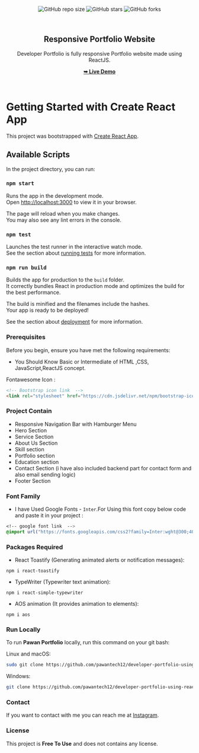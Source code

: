 
<div align="center">
  
  ![GitHub repo size](https://img.shields.io/github/repo-size/pawantech12/developer-portfolio-using-reactjs)
  ![GitHub stars](https://img.shields.io/github/stars/pawantech12/developer-portfolio-using-reactjs?style=social)
  ![GitHub forks](https://img.shields.io/github/forks/pawantech12/developer-portfolio-using-reactjs?style=social)

  <br />

  <h2 align="center">Responsive Portfolio Website</h2>

  Developer Portfolio is fully responsive Portfolio website made using ReactJS.

  <a href="https://pawantech12.github.io/developer-portfolio-using-reactjs/"><strong>➥ Live Demo</strong></a>

</div>

<br />

# Getting Started with Create React App

This project was bootstrapped with [Create React App](https://github.com/facebook/create-react-app).

## Available Scripts

In the project directory, you can run:

### `npm start`

Runs the app in the development mode.\
Open [http://localhost:3000](http://localhost:3000) to view it in your browser.

The page will reload when you make changes.\
You may also see any lint errors in the console.

### `npm test`

Launches the test runner in the interactive watch mode.\
See the section about [running tests](https://facebook.github.io/create-react-app/docs/running-tests) for more information.

### `npm run build`

Builds the app for production to the `build` folder.\
It correctly bundles React in production mode and optimizes the build for the best performance.

The build is minified and the filenames include the hashes.\
Your app is ready to be deployed!

See the section about [deployment](https://facebook.github.io/create-react-app/docs/deployment) for more information.

### Prerequisites

Before you begin, ensure you have met the following requirements:

* You Should Know Basic or Intermediate of HTML ,CSS, JavaScript,ReactJS concept.

Fontawesome Icon :
```html
<!-- Bootstrap icon link  -->
<link rel="stylesheet" href="https://cdn.jsdelivr.net/npm/bootstrap-icons@1.11.2/font/bootstrap-icons.min.css">
```

### Project Contain

* Responsive Navigation Bar with Hamburger Menu
* Hero Section
* Service Section
* About Us Section
* Skill section
* Portfolio section
* Education section
* Contact Section (i have also included backend part for contact form and also email sending logic)
* Footer Section

### Font Family
 
 * I have Used Google Fonts - `Inter`.For Using this font copy below code and paste it in your project :
 
 ```css
 <!-- google font link  -->
 @import url("https://fonts.googleapis.com/css2?family=Inter:wght@300;400;500;600;700;800;900&display=swap");
 ```

### Packages Required

* React Toastify (Generating animated alerts or notification messages):

```node
npm i react-toastify
```

* TypeWriter (Typewriter text animation):

```node
npm i react-simple-typewriter
```

* AOS animation (It provides animation to elements):

```node
npm i aos
```


### Run Locally

To run **Pawan Portfolio** locally, run this command on your git bash:

Linux and macOS:

```bash
sudo git clone https://github.com/pawantech12/developer-portfolio-using-reactjs.git
```

Windows:

```bash
git clone https://github.com/pawantech12/developer-portfolio-using-reactjs.git
```

### Contact

If you want to contact with me you can reach me at [Instagram](https://www.instagram.com/codewithpawan/).

### License

This project is **Free To Use** and does not contains any license.